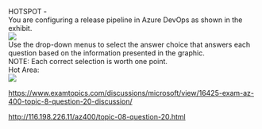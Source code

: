 HOTSPOT -<br/>You are configuring a release pipeline in Azure DevOps as shown in the exhibit.<br/><img src="https://www.examtopics.com/assets/media/exam-media/04257/0043000001.jpg" class="in-exam-image"/><br/>Use the drop-down menus to select the answer choice that answers each question based on the information presented in the graphic.<br/>NOTE: Each correct selection is worth one point.<br/>Hot Area:<br/><img src="https://www.examtopics.com/assets/media/exam-media/04257/0043000002.png" class="in-exam-image"/><br/><p><a href="https://www.examtopics.com/discussions/microsoft/view/16425-exam-az-400-topic-8-question-20-discussion/">https://www.examtopics.com/discussions/microsoft/view/16425-exam-az-400-topic-8-question-20-discussion/</a></p><p><a href="http://116.198.226.11/az400/topic-08-question-20.html">http://116.198.226.11/az400/topic-08-question-20.html</a></p><script src="https://giscus.app/client.js"                    data-repo="azsamples/az204"                    data-repo-id="R_kgDOMRXzDQ"                    data-category="General"                    data-category-id="DIC_kwDOMRXzDc4Cgi27"                    data-mapping="pathname"                    data-strict="1"                    data-reactions-enabled="0"                    data-emit-metadata="0"                    data-input-position="bottom"                    data-theme="preferred_color_scheme"                    data-lang="en"                    crossorigin="anonymous"                    async>                    </script>